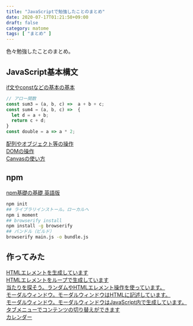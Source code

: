 ```yaml
---
title: "JavaScriptで勉強したことのまとめ"
date: 2020-07-17T01:21:50+09:00
draft: false
category: matome
tags: [ "まとめ" ]
---
```

色々勉強したことのまとめ。  

<!--more-->

## JavaScript基本構文
[if文やconstなどの基本の基本](https://codepen.io/fukugit/pen/NWxrXpe)  
```javascript
// アロー関数
const sum3 = (a, b, c) =>  a + b + c;
const sum4 = (a, b, c) =>  { 
  let d = a + b;
  return c + d;
}
const double = a => a * 2;
```

[配列やオブジェクト等の操作](https://codepen.io/fukugit/pen/RwrGQVq)  
[DOMの操作](https://codepen.io/fukugit/pen/KKVrgWO)  
[Canvasの使い方](https://codepen.io/fukugit/pen/qBZErwX)  

## npm
[npm基礎の基礎 英語版](https://www.youtube.com/watch?v=2V1UUhBJ62Y&list=PL1WxfRChRf3WEouqTFawIiz5amZg8TvOO&index=2&t=134s)  
```sh
npm init
## ライブラリインストール。ローカルへ
npm i moment
## browserify install
npm install -g browserify
## バンドル（ビルド）
browserify main.js -o bundle.js
```


## 作ってみた
[HTMLエレメントを生成しています](https://codepen.io/fukugit/pen/qBbOxQd)  
[HTMLエレメントをループで生成しています](https://codepen.io/fukugit/pen/VweawBb)  
[当たりを探そう。ランダムやHTMLエレメント操作を使っています。](https://codepen.io/fukugit/pen/xxZOXVY)  
[モーダルウィンドウ。モーダルウィンドウはHTMLに記述しています。](https://codepen.io/fukugit/pen/oNbmRVy)  
[モーダルウィンドウ。モーダルウィンドウはJavaScript内で生成しています。](https://codepen.io/fukugit/pen/rNxRzaZ)  
[タブメニューでコンテンツの切り替えができます](https://codepen.io/fukugit/pen/vYGBbWo)  
[カレンダー](https://codepen.io/fukugit/pen/abNZaQa)  
